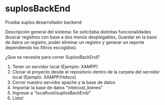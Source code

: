 # suplosBackEnd
Prueba suplos desarrollador backend

Descripción general del sistema:
Se solicitaba distintas funcionalidades (buscar registros con base a dos menús desplegables,
Guardar en la base de datos un registro, poder eliminar un registro y generar un reporte dependiendo
los filtros escogidos).

¿Que se necesita para correr SuplosBackEnd?

1) Tener un servidor local (Ejemplo: XAMPP)
2) Clonar el proyecto desde el repositorio dentro de la carpeta del servidor local (Ejemplo: XAMPP/htdocs)
3) Correr nuestro servidor apache y la base de datos
4) Importar la base de datos "intelcost_bienes"
5) Ingresar a "localhost/suplosBackEnd/"
6) Listo!

